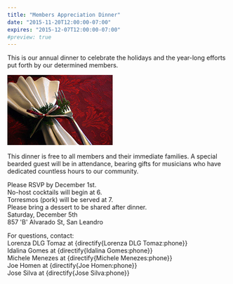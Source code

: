 ```yaml
---
title: "Members Appreciation Dinner"
date: "2015-11-20T12:00:00-07:00"
expires: "2015-12-07T12:00:00-07:00"
#preview: true
---
```


This is our annual dinner to celebrate the holidays and the year-long efforts put forth by our determined members.

![Table setting](337869291_ccc1b8ba87_m.jpg "More photos by Justin Russell at http://www.flickr.com/photos/nightthree/")

This dinner is free to all members and their immediate families. A special bearded guest will be in attendance, bearing gifts for musicians who have dedicated countless hours to our community.

Please RSVP by December 1st.<br>
No-host cocktails will begin at 6.<br>
Torresmos (pork) will be served at 7.<br>
Please bring a dessert to be shared after dinner.<br>
Saturday, December 5th<br>
857 'B' Alvarado St, San Leandro

For questions, contact:<br>
Lorenza DLG Tomaz at {directify{Lorenza DLG Tomaz:phone}}<br>
Idalina Gomes at {directify{Idalina Gomes:phone}}<br>
Michele Menezes at {directify{Michele Menezes:phone}}<br>
Joe Homen at {directify{Joe Homen:phone}}<br>
Jose Silva at {directify{Jose Silva:phone}}

